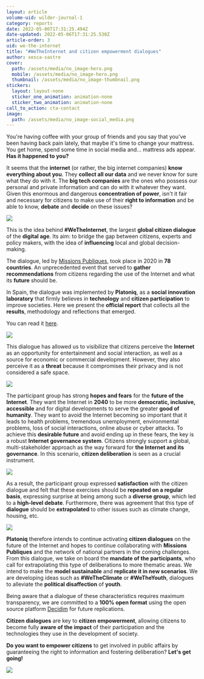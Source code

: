 ```yaml
---
layout: article
volume-uid: wilder-journal-1
category: reports
date: 2022-05-06T17:31:25.494Z
date-updated: 2022-05-06T17:31:25.530Z
article-order: 3
uid: we-the-internet
title: "#WeTheInternet and citizen empowerment dialogues"
author: xesca-sastre
cover:
  path: /assets/media/no_image-hero.png
  mobile: /assets/media/no_image-hero.png
  thumbnail: /assets/media/no_image-thumbnail.png
stickers:
  layout: layout-none
  sticker_one_animation: animation-none
  sticker_two_animation: animation-none
call_to_action: cta-contact
image:
  path: /assets/media/no_image-social_media.png
---
```

You're having coffee with your group of friends and you say that you've been having back pain lately, that maybe it's time to change your mattress. You get home, spend some time in social media and... mattress ads appear. **Has it happened to you?**

It seems that the **internet** (or rather, the big internet companies) **know everything about you**. They **collect all our data** and we never know for sure what they do with it. The **big tech companies** are the ones who possess our personal and private information and can do with it whatever they want. Given this enormous and dangerous **concentration of power**, isn't it fair and necessary for citizens to make use of their **right to information** and be able to know, **debate** and **decide** on these issues?

![](https://miro.medium.com/max/1400/1*4LN1i16edMHQf_3sYdXRAQ.png)

This is the idea behind **\#WeTheInternet**, the largest **global citizen dialogue** of the **digital age**. Its aim: to bridge the gap between citizens, experts and policy makers, with the idea of **influencing** local and global decision-making.

The dialogue, led by [Missions Publiques](https://missionspubliques.org/?lang=en), took place in 2020 in **78 countries**. An unprecedented event that served to **gather recommendations** from citizens regarding the use of the Internet and what its **future** should be.

In Spain, the dialogue was implemented by **Platoniq**, as a **social innovation laboratory** that firmly believes in **technology** and **citizen participation** to improve societies. Here we present the **official report** that collects all the **results**, methodology and reflections that emerged.

You can read it [here](https://es.scribd.com/document/573096337/WTI-report-EN-v1-1).

![](https://miro.medium.com/max/1400/1*viZXWL7og4bkHf7iYGObUA.png)

This dialogue has allowed us to visibilize that citizens perceive the **Internet** as an opportunity for entertainment and social interaction, as well as a source for economic or commercial development. However, they also perceive it as a **threat** because it compromises their privacy and is not considered a safe space.

![](https://miro.medium.com/max/1400/1*xOrVV663digOu7Pd7RGIQw.png)

The participant group has strong **hopes and fears** for the **future of the Internet**. They want the Internet in **2040** to be more **democratic, inclusive, accessible** and for digital developments to serve the greater **good of humanity**. They want to avoid the Internet becoming so important that it leads to health problems, tremendous unemployment, environmental problems, loss of social interactions, online abuse or cyber attacks. To achieve this **desirable future** and avoid ending up in these fears, the key is a robust **Internet governance system**. Citizens strongly support a global, multi-stakeholder approach as the way forward for **the Internet and its governance**. In this scenario, **citizen deliberation** is seen as a crucial instrument.

![](https://miro.medium.com/max/1400/1*xk7xxzM-atHv1GMpT3JhKA.png)

As a result, the participant group expressed **satisfaction** with the citizen dialogue and felt that these exercises should be **repeated on a regular basis**, expressing surprise at being among such a **diverse group**, which led to a **high-level debate**. Furthermore, there was agreement that this type of **dialogue** should be **extrapolated** to other issues such as climate change, housing, etc.

![](https://miro.medium.com/max/1400/1*iN7j_VajSB8P6NpH5f836A.png)

**Platoniq** therefore intends to continue activating **citizen dialogues** on the future of the Internet and hopes to continue collaborating with **Missions Publiques** and the network of national partners in the coming challenges. From this dialogue, we take on board the **mandate of the participants**, who call for extrapolating this type of deliberations to more thematic areas. We intend to make the **model sustainable** and **replicate it in new scenarios**. We are developing ideas such as **\#WeTheClimate** or **\#WeTheYouth**, dialogues to alleviate the **political disaffection** of **youth**.

Being aware that a dialogue of these characteristics requires maximum transparency, we are committed to a **100% open format** using the open source platform [Decidim](https://decidim.org/) for future replications.

**Citizen dialogues** are key to **citizen empowerment**, allowing citizens to become fully **aware of the impact** of their participation and the technologies they use in the development of society.

**Do you want to empower citizens** to get involved in public affairs by guaranteeing the right to information and fostering deliberation? **Let's get going!**

![](https://miro.medium.com/max/1400/1*gu6LFtpSwhnNimP8QsZHHQ.jpeg)